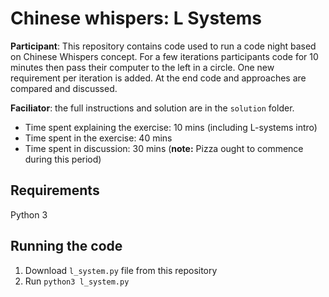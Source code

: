 # Chinese whispers: L Systems

**Participant**: This repository contains code used to run a code night based on Chinese Whispers concept. For a few iterations participants code for 10 minutes then pass their computer to the left in a circle. One new requirement per iteration is added. At the end code and approaches are compared and discussed.

**Faciliator**: the full instructions and solution are in the `solution` folder.

- Time spent explaining the exercise: 10 mins (including L-systems intro)
- Time spent in the exercise: 40 mins
- Time spent in discussion: 30 mins (**note:** Pizza ought to commence during this period)

## Requirements

Python 3

## Running the code

1. Download `l_system.py` file from this repository
2. Run `python3 l_system.py`